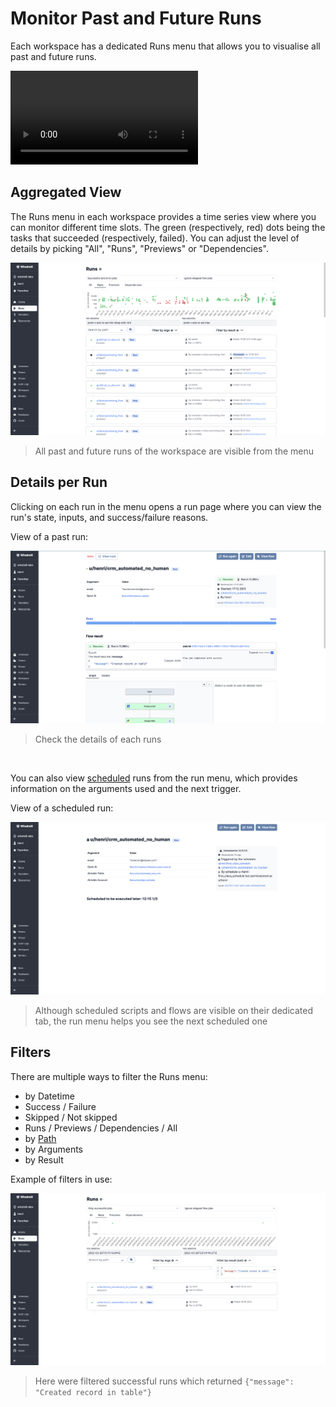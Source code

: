 # Monitor Past and Future Runs

Each workspace has a dedicated Runs menu that allows you to visualise all past and future runs.

<video
    className="border-2 rounded-xl object-cover w-full h-full dark:border-gray-800"
    autoPlay
    loop
    controls
    id="main-video"
    src="/videos/runs-menu.mp4"
/>

## Aggregated View

The Runs menu in each workspace provides a time series view where you can monitor different time slots. The green (respectively, red) dots being the tasks that succeeded (respectively, failed). You can adjust the level of details by picking "All", "Runs", "Previews" or "Dependencies".

![Time series](./1-runs-menu.png 'Time series')

> All past and future runs of the workspace are visible from the menu

## Details per Run

Clicking on each run in the menu opens a run page where you can view the run's state, inputs, and success/failure reasons.

View of a past run:

![Details per run](./2-detail-per-run.png 'Details per run')

> Check the details of each runs

<br/>

You can also view [scheduled](../1_scheduling/index.md) runs from the run menu, which provides information on the arguments used and the next trigger.

View of a scheduled run:

![Schedule run](./3-scheduled-run.png)

> Although scheduled scripts and flows are visible on their dedicated tab, the run menu helps you see the next scheduled one

## Filters

There are multiple ways to filter the Runs menu:

- by Datetime
- Success / Failure
- Skipped / Not skipped
- Runs / Previews / Dependencies / All
- by [Path](../../reference/index.md#path)
- by Arguments
- by Result

Example of filters in use:

![Filters](./4-filters.png 'Filters')

> Here were filtered successful runs which returned `{"message": "Created record in table"}`
